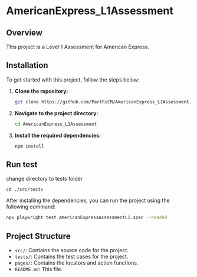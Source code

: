 # AmericanExpress_L1Assessment

## Overview

This project is a Level 1 Assessment for American Express.

## Installation

To get started with this project, follow the steps below:

1. **Clone the repository:**
   ```sh
   git clone https://github.com/ParthiCM/AmericanExpress_L1Assessment.git
   ```
2. **Navigate to the project directory:**
   ```sh
   cd AmericanExpress_L1Assessment
   ```
3. **Install the required dependencies:**
   ```sh
   npm install
   ```

## Run test

change directory to tests folder

```
cd ./src/tests
```

After installing the dependencies, you can run the project using the following command:

```sh
npx playwright test americanExpressAssessmentL1.spec --headed
```

## Project Structure

- `src/`: Contains the source code for the project.
- `tests/`: Contains the test cases for the project.
- `pages/`: Contains the locators and action functions.
- `README.md`: This file.
